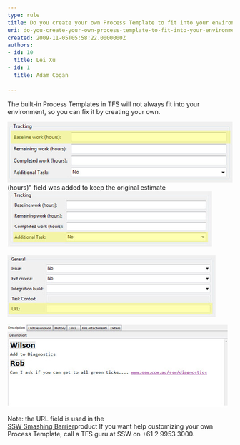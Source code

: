 ```yaml
---
type: rule
title: Do you create your own Process Template to fit into your environment?
uri: do-you-create-your-own-process-template-to-fit-into-your-environment
created: 2009-11-05T05:58:22.0000000Z
authors:
- id: 10
  title: Lei Xu
- id: 1
  title: Adam Cogan

---
```


The built-in Process Templates in TFS will not always fit into your environment, so you can fix it by creating your own. 


![ Good - The "Baseline work ](SSWAgile-Baseline-1.jpg)
(hours)" field was added to keep the original estimate
![ Good - "Additional Task" was added to track scope creep](SSWAgile-Additional.jpg)

![ Good - The "URL" field has been added to allow reverse view from the web page](SSWAgile-URL.jpg)

![ Good - Rich text has been enabled in the "Description" field to allow users to enter better text for the requirement](SSWAgile-RichText.jpg)

 Note: the URL field is used in the  <br>[SSW Smashing Barrier](http://sharepoint.ssw.com.au/Products/TFSSmashingBarrier/Default.aspx)product
If you want help customizing your own Process Template, call a TFS guru at SSW on +61 2 9953 3000.
